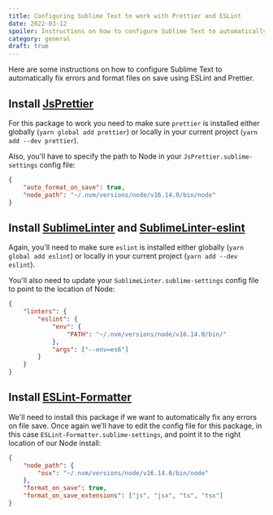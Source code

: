 ```yaml
---
title: Configuring Sublime Text to work with Prettier and ESLint
date: 2022-03-12
spoiler: Instructions on how to configure Sublime Text to automatically fix errors and format files on save using ESLint and Prettier.
category: general
draft: true
---
```


Here are some instructions on how to configure Sublime Text to automatically fix errors and format files on save using ESLint and Prettier.

## Install [JsPrettier](https://github.com/jonlabelle/SublimeJsPrettier)

For this package to work you need to make sure `prettier` is installed either globally (`yarn global add prettier`) or locally in your
current project (`yarn add --dev prettier`).

Also, you'll have to specify the path to Node in your `JsPrettier.sublime-settings` config file:

```json
{
    "auto_format_on_save": true,
    "node_path": "~/.nvm/versions/node/v16.14.0/bin/node"
}
```

## Install [SublimeLinter](https://github.com/SublimeLinter/SublimeLinter) and [SublimeLinter-eslint](https://github.com/SublimeLinter/SublimeLinter-eslint)

Again, you'll need to make sure `eslint` is installed either globally (`yarn global add eslint`) or locally in your current project
(`yarn add --dev eslint`).

You'll also need to update your `SublimeLinter.sublime-settings` config file to point to the location of Node:

```json
{
    "linters": {
        "eslint": {
            "env": {
                "PATH": "~/.nvm/versions/node/v16.14.0/bin/"
            },
            "args": ["--env=es6"]
        }
    }
}
```

## Install [ESLint-Formatter](https://github.com/TheSavior/ESLint-Formatter)

We'll need to install this package if we want to automatically fix any errors on file save. Once again we'll have to edit the config file
for this package, in this case `ESLint-Formatter.sublime-settings`, and point it to the right location of our Node install:

```json
{
    "node_path": {
        "osx": "~/.nvm/versions/node/v16.14.0/bin/node"
    },
    "format_on_save": true,
    "format_on_save_extensions": ["js", "jsx", "ts", "tsx"]
}
```
